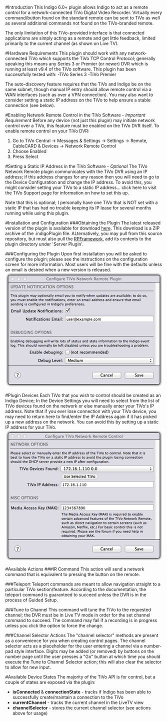 #Introduction
This Indigo 6.0+ plugin allows Indigo to act as a remote control for a network-connected TiVo Digital Video Recorder. Virtually every command/button found on the standard remote can be sent to TiVo as well as several additional commands not found on the TiVo-branded remote.

The only limitation of this TiVo-provided interface is that connected applications are simply acting as a remote and get little feedback, limited primarily to the current channel (as shown on Live TV).

#Hardware Requirements
This plugin should work with any network-connected TiVo which supports the TiVo TCP Control Protocol; generally speaking this means any Series 3 or Premier (or newer) DVR which is running at least v9.4 of the TiVo software. This plugin has been successfully tested with:
-TiVo Series 3
-TiVo Premier

The auto-discovery feature requires that the TiVo and Indigo be on the same subnet, though manual IP entry should allow remote control via a WAN interfaces (such as over a VPN connection). You may also want to consider setting a static IP address on the TiVo to help ensure a stable connection (see below).

#Enabling Network Remote Control in the TiVo Software - *Important Requirement*
Before any device (not just this plugin) may initiate network control over a TiVo, this feature must be enabled on the TiVo DVR itself. To enable remote control on your TiVo DVR:
1. Go to TiVo Central -> Messages & Settings -> Settings -> Remote, CableCARD & Devices -> Network Remote Control
2. Choose Enabled
3. Press Select

#Setting a Static IP Address in the TiVo Software - *Optional*
The TiVo Network Remote plugin communicates with the TiVo DVR using an IP address; if this address changes for any reason then you will need to go to the Device Configuration and change the IP address. To avoid this, you might consider setting your TiVo to a static IP address... click here to visit the TiVo Support page for information on how to set this up.

Note that this is optional; I personally have one TiVo that is NOT set with a static IP that has had no trouble keeping its IP lease for several months running while using this plugin.

#Installation and Configuration
###Obtaining the Plugin
The latest released version of the plugin is available for download [here](http://www.duncanware.com/Downloads/IndigoHomeAutomation/Plugins/TiVoNetworkRemote/TiVoNetworkRemote.zip). This download is a ZIP archive of the .indigoPlugin file. ALternatively, you may pull from this source repository, but must also pull the [RPFramework](https://github.com/RogueProeliator/IndigoPlugins-RPFramework), add its contents to the plugin directory under 'Server Plugin'.

###Configuring the Plugin
Upon first installation you will be asked to configure the plugin; please see the instructions on the configuration screen for more information. Most users will be fine with the defaults unless an email is desired when a new version is released.
![](<Documentation/Doc-Images/PluginConfigurationScreen.png>)

#Plugin Devices
Each TiVo that you wish to control should be created as an Indigo Device; In the Device Settings you will need to select from the list of TiVo devices found on the network or else manually enter your TiVo's IP address. Note that if you ever lose connection with your TiVo device, you may need to return here to find/enter the IP Address again if it has picked up a new address on the network. You can avoid this by setting up a static IP address for your TiVo.
![](<Documentation/Doc-Images/EditDeviceSettings.png>)

#Available Actions
###IR Command
This action will send a network command that is equivalent to pressing the button on the remote.

###Teleport
Teleport commands are meant to allow navigation straight to a particular TiVo section/feature. According to the documentation, the teleport command is guaranteed to succeed unless the DVR is in the process of Guided Setup.

###Tune to Channel
This command will tune the TiVo to the requested channel; the DVR must be in Live TV mode in order for the set channel command to succeed. The command may fail if a recording is in progress unless you click the option to force the change.

###Channel Selector Actions
The "channel selector" methods are present as a convenience for you when creating control pages. The channel selector acts as a placeholder for the user entering a channel via a number-pad style interface. Digits may be added (or removed) by buttons on the number page until the user presses a "Go" button at which time you should execute the Tune to Channel Selector action; this will also clear the selector to allow for new input.

#Available Device States
The majority of the TiVo API is for control, but a couple of states are exposed via the plugin:
- **isConnected** & **connectionState** - tracks if Indigo has been able to successfully create/maintain a connection to the TiVo
- **currentChannel** - tracks the current channel in the LiveTV view
- **channelSelector** - stores the current channel selector (see actions above for usage)